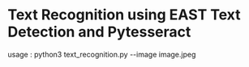 # Text Recognition using EAST Text Detection and Pytesseract

usage : python3 text_recognition.py --image image.jpeg
